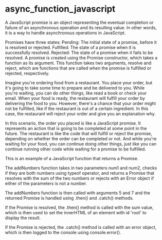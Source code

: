 # async_function_javascript


A JavaScript promise is an object representing the eventual completion or failure of an asynchronous operation and its resulting value. In other words, it is a way to handle asynchronous operations in JavaScript.

Promises have three states:
    Pending: The initial state of a promise, before it is resolved or rejected.
    Fulfilled: The state of a promise when it is successfully resolved.
    Rejected: The state of a promise when it fails to be resolved.
A promise is created using the Promise constructor, which takes a function as its argument. This function takes two arguments, resolve and reject, which are functions that are called when the promise is fulfilled or rejected, respectively.

Imagine you're ordering food from a restaurant. You place your order, but it's going to take some time to prepare and be delivered to you. While you're waiting, you can do other things, like read a book or check your email. When your food is ready, the restaurant will fulfill your order by delivering the food to you. However, there's a chance that your order might not be fulfilled, like if the restaurant is out of a certain ingredient. In this case, the restaurant will reject your order and give you an explanation why.

In this scenario, the order you placed is like a JavaScript promise. It represents an action that is going to be completed at some point in the future. The restaurant is like the code that will fulfill or reject the promise, depending on whether the order can be completed or not. And while you're waiting for your food, you can continue doing other things, just like you can continue running other code while waiting for a promise to be fulfilled.


This is an example of a JavaScript function that returns a Promise.

The addNumbers function takes in two parameters num1 and num2, checks if they are both numbers using typeof operator, and returns a Promise that resolves with the sum of the two numbers or rejects with an Error object if either of the parameters is not a number.

The addNumbers function is then called with arguments 5 and 7 and the returned Promise is handled using .then() and .catch() methods.

If the Promise is resolved, the .then() method is called with the sum value, which is then used to set the innerHTML of an element with id 'root' to display the result.

If the Promise is rejected, the .catch() method is called with an error object, which is then logged to the console using console.error().
